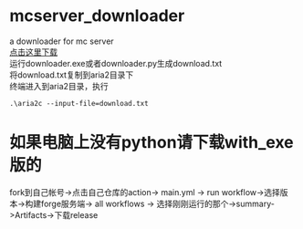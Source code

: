 # mcserver_downloader
a downloader for mc server  
[点击这里下载](https://github.com/Gyxqq/mcserver_downloader/releases/tag/v1)  
运行downloader.exe或者downloader.py生成download.txt  
将download.txt复制到aria2目录下  
终端进入到aria2目录，执行
```shell
.\aria2c --input-file=download.txt
```
# 如果电脑上没有python请下载with_exe版的
fork到自己帐号->点击自己仓库的action-> main.yml -> run workflow->选择版本->构建forge服务端-> all workflows -> 选择刚刚运行的那个->summary->Artifacts->下载release

